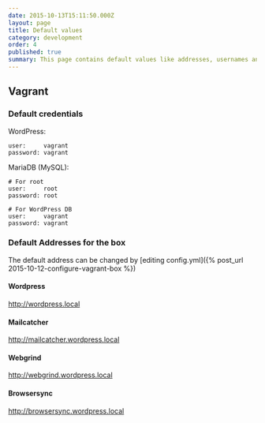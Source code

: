 ```yaml
---
date: 2015-10-13T15:11:50.000Z
layout: page
title: Default values
category: development
order: 4
published: true
summary: This page contains default values like addresses, usernames and passwords used in Vagrant box.
---
```

## Vagrant
### Default credentials

WordPress:

```
user:     vagrant
password: vagrant
```

MariaDB (MySQL):

```
# For root
user:     root
password: root

# For WordPress DB
user:     vagrant
password: vagrant
```
### Default Addresses for the box
The default address can be changed by [editing config.yml]({% post_url 2015-10-12-configure-vagrant-box %})

#### Wordpress
http://wordpress.local

#### Mailcatcher
http://mailcatcher.wordpress.local

#### Webgrind
http://webgrind.wordpress.local

#### Browsersync
http://browsersync.wordpress.local

